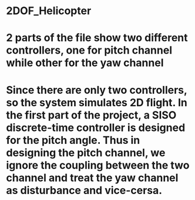 # 2DOF_Helicopter
# 2 parts of the file show two different controllers, one for pitch channel while other for the yaw channel
# Since there are only two controllers, so the system simulates 2D flight. In the first part of the project, a SISO discrete-time controller is designed for the pitch angle. Thus in designing the pitch channel, we ignore the coupling between the two channel and treat the yaw channel as disturbance and vice-cersa.

